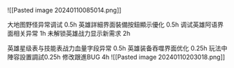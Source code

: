 ![[Pasted image 20240110085014.png]]

大地图野怪异常调试 0.5h
英雄詳細界面裝備按鈕顯示優化 0.5h
调试英雄阿语界面相关异常  1h
未解锁英雄战力显示新需求 2h

英雄星级表与技能表战力血量字段异常 0.5h
英雄装备吞噬界面优化 0.25h
玩法中陣容設置調試0.25h
修改跟進BUG 4h
![[Pasted image 20240110203018.png]]
